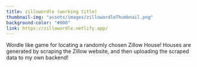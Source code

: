 ```yaml
---
title: zillowordle (working title)
thumbnail-img: "assets/images/zillowordleThumbnail.png"
background-color: "#000"
link: https://zillowordle.netlify.app/
---
```


Wordle like game for locating a randomly chosen Zillow House! Houses are generated by scraping the Zillow website, and then uploading the scraped data to my own backend!
